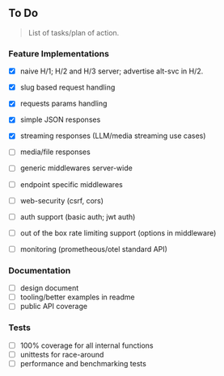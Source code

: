 ## To Do
> List of tasks/plan of action.

### Feature Implementations
+ [x] naive H/1; H/2 and H/3 server; advertise alt-svc in H/2.
+ [x] slug based request handling
+ [x] requests params handling
+ [x] simple JSON responses
+ [x] streaming responses (LLM/media streaming use cases)
+ [ ] media/file responses
+ [ ] generic middlewares server-wide
+ [ ] endpoint specific middlewares
+ [ ] web-security (csrf, cors)
+ [ ] auth support (basic auth; jwt auth)
+ [ ] out of the box rate limiting support (options in middleware)
+ [ ] monitoring (prometheous/otel standard API)


### Documentation
+ [ ] design document
+ [ ] tooling/better examples in readme
+ [ ] public API coverage

### Tests
+ [ ] 100% coverage for all internal functions
+ [ ] unittests for race-around
+ [ ] performance and benchmarking tests

